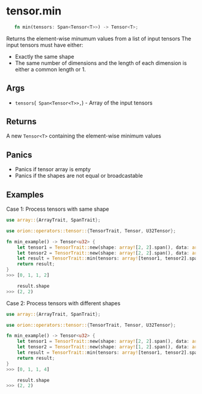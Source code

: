 # tensor.min

```rust 
   fn min(tensors: Span<Tensor<T>>) -> Tensor<T>;
```

Returns the element-wise minumum values from a list of input tensors
The input tensors must have either:
* Exactly the same shape
* The same number of dimensions and the length of each dimension is either a common length or 1.

## Args

* `tensors`(` Span<Tensor<T>>,`) - Array of the input tensors

## Returns 

A new `Tensor<T>` containing the element-wise minimum values

## Panics

* Panics if tensor array is empty
* Panics if the shapes are not equal or broadcastable

## Examples

Case 1: Process tensors with same shape

```rust
use array::{ArrayTrait, SpanTrait};

use orion::operators::tensor::{TensorTrait, Tensor, U32Tensor};

fn min_example() -> Tensor<u32> {
    let tensor1 = TensorTrait::new(shape: array![2, 2].span(), data: array![0, 1, 2, 3].span(),);
    let tensor2 = TensorTrait::new(shape: array![2, 2].span(), data: array![0, 3, 1, 2].span(),);
    let result = TensorTrait::min(tensors: array![tensor1, tensor2].span());
    return result;
}
>>> [0, 1, 1, 2]

    result.shape
>>> (2, 2)
```

Case 2: Process tensors with different shapes

```rust
use array::{ArrayTrait, SpanTrait};

use orion::operators::tensor::{TensorTrait, Tensor, U32Tensor};

fn min_example() -> Tensor<u32> {
    let tensor1 = TensorTrait::new(shape: array![2, 2].span(), data: array![0, 1, 2, 3].span(),);
    let tensor2 = TensorTrait::new(shape: array![1, 2].span(), data: array![1, 4].span(),);
    let result = TensorTrait::min(tensors: array![tensor1, tensor2].span());
    return result;
}
>>> [0, 1, 1, 4]

    result.shape
>>> (2, 2)
```
